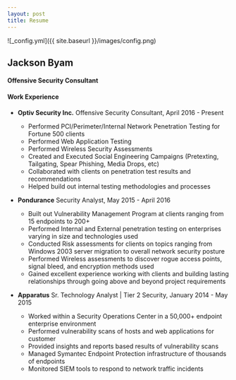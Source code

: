 ```yaml
---
layout: post
title: Resume
---
```

![_config.yml]({{ site.baseurl }}/images/config.png)
## Jackson Byam

#### Offensive Security Consultant

#### Work Experience
*   **Optiv Security Inc.**
    Offensive Security Consultant, April 2016 - Present
    - Performed PCI/Perimeter/Internal Network Penetration Testing for Fortune 500 clients
    - Performed Web Application Testing
    - Performed Wireless Security Assessments
    - Created and Executed Social Engineering Campaigns (Pretexting, Tailgating, Spear
    Phishing, Media Drops, etc)
    - Collaborated with clients on penetration test results and recommendations
    - Helped build out internal testing methodologies and processes
    
*   **Pondurance**
    Security Analyst, May 2015 - April 2016
    - Built out Vulnerability Management Program at clients ranging from 15 endpoints to 200+
    - Performed Internal and External penetration testing on enterprises varying in size and technologies used
    - Conducted Risk assessments for clients on topics ranging from Windows 2003 server migration to overall network security       posture
    - Performed Wireless assessments to discover rogue access points, signal bleed, and encryption methods used
    - Gained excellent experience working with clients and building lasting relationships through going above and beyond project requirements
    
*   **Apparatus**
    Sr. Technology Analyst | Tier 2 Security, January 2014 - May 2015
    - Worked within a Security Operations Center in a 50,000+ endpoint enterprise environment
    - Performed vulnerability scans of hosts and web applications for customer
    - Provided insights and reports based results of vulnerability scans
    - Managed Symantec Endpoint Protection infrastructure of thousands of endpoints
    - Monitored SIEM tools to respond to network traffic incidents

